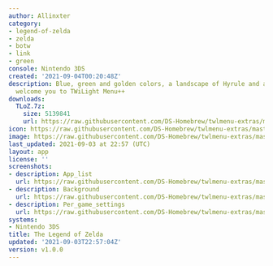 ```yaml
---
author: Allinxter
category:
- legend-of-zelda
- zelda
- botw
- link
- green
console: Nintendo 3DS
created: '2021-09-04T00:20:48Z'
description: Blue, green and golden colors, a landscape of Hyrule and a familiar tune
  welcome you to TWiLight Menu++
downloads:
  TLoZ.7z:
    size: 5139841
    url: https://raw.githubusercontent.com/DS-Homebrew/twlmenu-extras/master/_nds/TWiLightMenu/3dsmenu/themes/TLoZ.7z
icon: https://raw.githubusercontent.com/DS-Homebrew/twlmenu-extras/master/_nds/TWiLightMenu/3dsmenu/themes/meta/TLoZ/icon.png
image: https://raw.githubusercontent.com/DS-Homebrew/twlmenu-extras/master/_nds/TWiLightMenu/3dsmenu/themes/meta/TLoZ/icon.png
last_updated: 2021-09-03 at 22:57 (UTC)
layout: app
license: ''
screenshots:
- description: App_list
  url: https://raw.githubusercontent.com/DS-Homebrew/twlmenu-extras/master/_nds/TWiLightMenu/3dsmenu/themes/meta/TLoZ/screenshots/app_list.png
- description: Background
  url: https://raw.githubusercontent.com/DS-Homebrew/twlmenu-extras/master/_nds/TWiLightMenu/3dsmenu/themes/meta/TLoZ/screenshots/background.png
- description: Per_game_settings
  url: https://raw.githubusercontent.com/DS-Homebrew/twlmenu-extras/master/_nds/TWiLightMenu/3dsmenu/themes/meta/TLoZ/screenshots/per_game_settings.png
systems:
- Nintendo 3DS
title: The Legend of Zelda
updated: '2021-09-03T22:57:04Z'
version: v1.0.0
---
```


